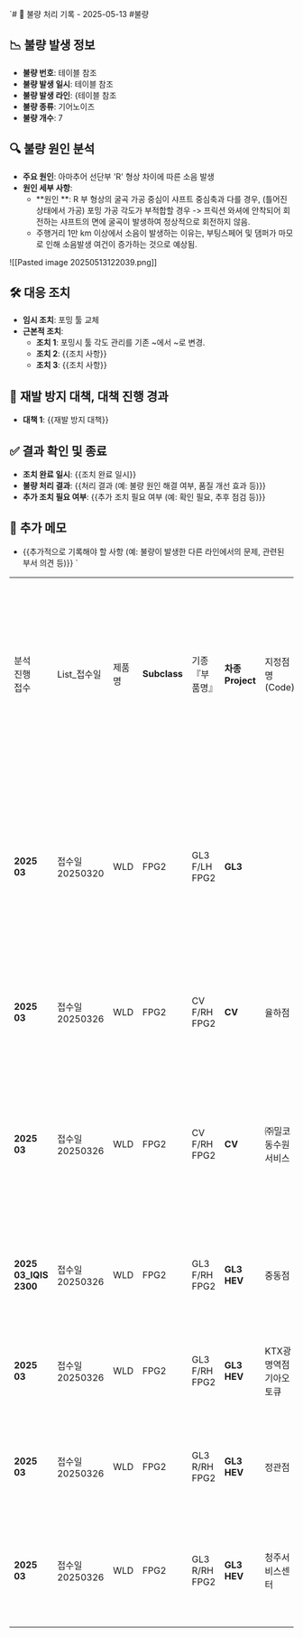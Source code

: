 `# 🚨 불량 처리 기록 - 2025-05-13
#불량 
## 📉 불량 발생 정보
- **불량 번호**: 테이블 참조
- **불량 발생 일시**: 테이블 참조
- **불량 발생 라인**: {테이블 참조
- **불량 종류**: 기어노이즈
- **불량 개수**: 7

## 🔍 불량 원인 분석
- **주요 원인**: 아마추어 선단부 'R' 형상 차이에 따른 소음 발생
- **원인 세부 사항**:
  - **원인 **: R 부 형상의 굴곡 가공 중심이 샤프트 중심축과 다를 경우, (틀어진 상태에서 가공) 포밍 가공 각도가 부적합할 경우 -> 프릭션 와셔에 안착되어 회전하는 샤프트의 면에 굴곡이 발생하여 정상적으로 회전하지 않음. 
  - 주행거리 1만 km 이상에서 소음이 발생하는 이유는, 부팅스페어 및 댐퍼가 마모로 인해 소음발생 여건이 증가하는 것으로 예상됨.
 
![[Pasted image 20250513122039.png]]
## 🛠 대응 조치
- **임시 조치**: 포밍 툴 교체
- **근본적 조치**:
  - **조치 1**: 포밍시 툴 각도 관리를 기존 ~에서 ~로 변경. 
  - **조치 2**: {{조치 사항}}
  - **조치 3**: {{조치 사항}}

## 🔄 재발 방지 대책, 대책 진행 경과
- **대책 1**: {{재발 방지 대책}} 

## ✅ 결과 확인 및 종료
- **조치 완료 일시**: {{조치 완료 일시}}
- **불량 처리 결과**: {{처리 결과 (예: 불량 원인 해결 여부, 품질 개선 효과 등)}}
- **추가 조치 필요 여부**: {{추가 조치 필요 여부 (예: 확인 필요, 추후 점검 등)}}

## 📝 추가 메모
- {{추가적으로 기록해야 할 사항 (예: 불량이 발생한 다른 라인에서의 문제, 관련된 부서 의견 등)}}
`

|                       |             |     |              |               |                     |                  |          |                                                           |      |             |            |            |             |        |                      |      |                |          |           |     |                    |                         |      |                        |        |         |         |               |               |                                 |                         |                       |                    |
| --------------------- | ----------- | --- | ------------ | ------------- | ------------------- | ---------------- | -------- | --------------------------------------------------------- | ---- | ----------- | ---------- | ---------- | ----------- | ------ | -------------------- | ---- | -------------- | -------- | --------- | --- | ------------------ | ----------------------- | ---- | ---------------------- | ------ | ------- | ------- | ------------- | ------------- | ------------------------------- | ----------------------- | --------------------- | ------------------ |
| 분석  <br>진행  <br>접수    | List_접수일    | 제품명 | **Subclass** | 기종  <br>『부품명』 | **차종  <br>Project** | 지정점명  <br>(Code) | **업체구분** | **RO No.  <br>(****절대수정불가)  <br>****DCCXXX 20222 04-001** | 보증구분 | 차종          | 원인부번 (고객)  | RBKB품번     | **Lot No.** | 현상(NC) | Vin No.  <br>(차대No.) | 생산일자 | 출고일  <br>(판매일) | 수리일      | **주행거리**  | 수량  | Tag내용              | Tag내용  <br>**(****사내)** | 사용개월 | **개선  <br>  <br>귀책구분** | 분석귀책구분 | Lot (년) | Lot (월) | **분석내용**      | Warranty 분석내용 | 추가내용  <br>사용기간:3년  <br>주행거리:6만↑ | 귀책부서  <br>(업체)  <br>Lot | 비고  <br>[고객사 요청내용 등등] | Space  <br>Tag공동분석 |
| **2025 03**           | 접수일20250320 | WLD | FPG2         | GL3 F/LH FPG2 | **GL3**             |                  | 광진       | **MA0D06 20252 000138**                                   |      | GN7         | 82450N1000 | 013082301R | **230511**  | I11    | KMHN3411BPA025855    |      | 23-06-21       | 25-01-14 | **39827** | 1   | 글라스 작동 이상으로 인하여 입고 | 작동불량                    | 19   | **O**                  | B      | 2023    | 05      | **소음(선단R형상)** | 선단R 소음        |                                 |                         | 실품82450L8100          | Noise측정#01         |
| **2025 03**           | 접수일20250326 | WLD | FPG2         | CV F/RH FPG2  | **CV**              | 율하점              | DDHL     | **LX2120 2024W 000995**                                   | Q22  | EV6 롱레인지 GT | 82460CV010 | F00S1W2418 | **230515**  | Q22    | KNAC581AFPA149752    |      | 23-07-18       | 24-12-07 | **27881** | 1   | 웅웅 소응(하강시)         | 소음                      | 17   | **O**                  | B      | 2023    | 05      | **소음(선단R형상)** | 선단R 소음        |                                 |                         |                       | Noise측정#02         |
| **2025 03**           | 접수일20250326 | WLD | FPG2         | CV F/RH FPG2  | **CV**              | ㈜밀코 동수원서비스       | DDHL     | **GK1350 2025W 000041-1**                                 | Q57  | EV6 롱레인지 GT | 82460CV010 | F00S1W2418 | **220322**  | Q57    | KNAC581CPNA052347    |      | 22-04-05       | 25-01-18 | **29315** | 1   | 웅하면서 진동소음(상하강시)    | 소음                      | 33   | **O**                  | B      | 2022    | 03      | **소음(선단R형상)** | 선단R 소음        |                                 |                         |                       | Noise측정#03         |
| **2025 03_IQIS 2300** | 접수일20250326 | WLD | FPG2         | GL3 F/RH FPG2 | **GL3 HEV**         | 중동점              | DDHL     | **BX0020 2024W 001081**                                   | Q22  | K8 자가용 HEV  | 82460L8100 | F00S1W2407 | **230717**  | Q22    | KNAM2411BPA061526    |      | 23-07-25       | 24-11-29 | **18735** | 1   | 소음                 | 소음                      | 16   | **O**                  | B      | 2023    | 07      | **소음(선단R형상)** | 선단R 소음        |                                 |                         |                       | Noise측정#04         |
| **2025 03**           | 접수일20250326 | WLD | FPG2         | GL3 F/RH FPG2 | **GL3 HEV**         | KTX광명역점 기아오토큐    | DDHL     | **GX1220 2024W 001821**                                   | Q21  | K8 자가용 HEV  | 82460L8100 | F00S1W2407 | **230313**  | Q21    | KNAM2411BPA049960    |      | 23-03-22       | 24-12-28 | **26651** | 1   | 웅 소음               | 소음                      | 21   | **O**                  | B      | 2023    | 03      | **소음(선단R형상)** | 선단R 소음        |                                 |                         |                       | Noise측정#05         |
| **2025 03**           | 접수일20250326 | WLD | FPG2         | GL3 R/RH FPG2 | **GL3 HEV**         | 정관점              | DDHL     | **BX9050 2024W 001391**                                   | Q22  | K8 자가용 HEV  | 83460L8100 | F00S1W2409 | **221115**  | Q22    | KNAM2411BPA040299    |      | 22-12-05       | 24-11-27 | **50739** | 1   | 상승시 소음             | 소음                      | 24   | **O**                  | B      | 2022    | 11      | **소음(선단R형상)** | 선단R 소음        |                                 |                         | 동영상참조                 | Noise측정#06         |
| **2025 03**           | 접수일20250326 | WLD | FPG2         | GL3 R/RH FPG2 | **GL3 HEV**         | 청주서비스센터          | DDHL     | **215000 2025W 000698-0**                                 | I11  | K8 자가용 HEV  | 83460L8100 | F00S1W2409 | **230511**  | I11    | KNAM6411BPA055869    |      | 23-06-01       | 25-01-22 | **36186** | 1   | 이음 한번걸림 현상         | 소음                      | 20   | **O**                  | B      | 2023    | 05      | **소음(선단R형상)** | 선단R 소음        |                                 |                         |                       | Noise측정#07         |